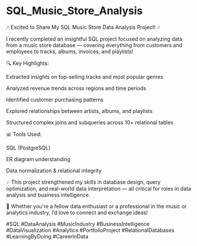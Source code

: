 # SQL_Music_Store_Analysis
🎶 Excited to Share My SQL Music Store Data Analysis Project! 🎶

I recently completed an insightful SQL project focused on analyzing data from a music store database — covering everything from customers and employees to tracks, albums, invoices, and playlists!

🔍 Key Highlights:

Extracted insights on top-selling tracks and most popular genres

Analyzed revenue trends across regions and time periods

Identified customer purchasing patterns

Explored relationships between artists, albums, and playlists

Structured complex joins and subqueries across 10+ relational tables

📊 Tools Used:

SQL (PostgreSQL)

ER diagram understanding

Data normalization & relational integrity

💡 This project strengthened my skills in database design, query optimization, and real-world data interpretation — all critical for roles in data analysis and business intelligence.

🚀 Whether you're a fellow data enthusiast or a professional in the music or analytics industry, I’d love to connect and exchange ideas!

#SQL #DataAnalysis #MusicIndustry #BusinessIntelligence #DataVisualization #Analytics #PortfolioProject #RelationalDatabases #LearningByDoing #CareerInData
